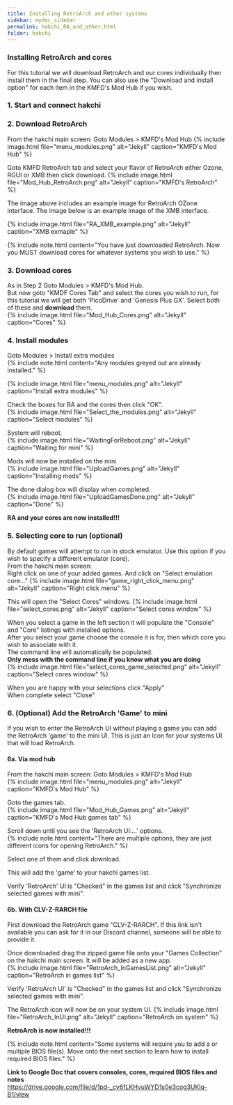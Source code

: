 ```yaml
---
title: Installing RetroArch and other systems
sidebar: mydoc_sidebar
permalink: hakchi_RA_and_other.html
folder: hakchi
---
```


### Installing RetroArch and cores
For this tutorial we will download RetroArch and our cores individually then install them in the final step.  You can also use the "Download and install option" for each item in the KMFD's Mod Hub if you wish.  

### 1. Start and connect hakchi

### 2. Download RetroArch
From the hakchi main screen:
Goto Modules > KMFD's Mod Hub
{% include image.html file="menu_modules.png"  alt="Jekyll" caption="KMFD's Mod Hub" %}

Goto KMFD RetroArch tab and select your flavor of RetroArch either Ozone, RGUI or XMB then click download.
{% include image.html file="Mod_Hub_RetroArch.png"  alt="Jekyll" caption="KMFD's RetroArch" %}

The image above includes an example image for RetroArch OZone interface.  The image below is an example image of the XMB interface.  

{% include image.html file="RA_XMB_example.png"  alt="Jekyll" caption="XMB exmaple" %}

{% include note.html content="You have just downloaded RetroArch.  Now you MUST download cores for whatever systems you wish to use." %}


### 3. Download cores
As in Step 2 Goto Modules > KMFD's Mod Hub.  
But now goto "KMDF Cores Tab" and select the cores you wish to run, for this tutorial we will get both 'PicoDrive' and 'Genesis Plus GX'.  Select both of these and **download** them.  
{% include image.html file="Mod_Hub_Cores.png"  alt="Jekyll" caption="Cores" %}

### 4. Install modules  
Goto Modules > Install extra modules  
{% include note.html content="Any modules greyed out are already installed." %}  

{% include image.html file="menu_modules.png"  alt="Jekyll" caption="Install extra modules" %}  

Check the boxes for RA and the cores then click "OK".  
{% include image.html file="Select_the_modules.png"  alt="Jekyll" caption="Select modules" %}  

System will reboot.  
{% include image.html file="WaitingForReboot.png"  alt="Jekyll" caption="Waiting for mini" %}  

Mods will now be installed on the mini  
{% include image.html file="UploadGames.png"  alt="Jekyll" caption="Installing mods" %}   

The done dialog box will display when completed.  
{% include image.html file="UploadGamesDone.png"  alt="Jekyll" caption="Done" %}  

**RA and your cores are now installed!!!**  


### 5. Selecting core to run (optional)  
By default games will attempt to run in stock emulator.  Use this option if you wish to specify a different emulator (core).  
From the hakchi main screen:  
Right click on one of your added games. And click on "Select emulation core..."
{% include image.html file="game_right_click_menu.png"  alt="Jekyll" caption="Right click menu" %}  

This will open the "Select Cores" windows.
{% include image.html file="select_cores.png"  alt="Jekyll" caption="Select cores window" %}

When you select a game in the left section it will populate the "Console" and "Core" listings with installed options.  
After you select your game choose the console it is for, then which core you wish to associate with it.  
The command line will automatically be populated.  
**Only mess with the command line if you know what you are doing**  
{% include image.html file="select_cores_game_selected.png"  alt="Jekyll" caption="Select cores window" %}

When you are happy with your selections click "Apply"  
When complete select "Close"  

### 6. (Optional) Add the RetroArch 'Game' to mini
If you wish to enter the RetroArch UI without playing a game you can add the RetroArch 'game' to the mini UI.  This is just an Icon for your systems UI that will load RetroArch.  

#### 6a. Via mod hub
From the hakchi main screen:
Goto Modules > KMFD's Mod Hub  
{% include image.html file="menu_modules.png"  alt="Jekyll" caption="KMFD's Mod Hub" %}  

Goto the games tab.  
{% include image.html file="Mod_Hub_Games.png"  alt="Jekyll" caption="KMFD's Mod Hub games tab" %}  

Scroll down until you see the 'RetroArch UI:...' options.  
{% include note.html content="There are multiple options, they are just different icons for opening RetroArch." %}  

Select one of them and click download.  

This will add the 'game' to your hakchi games list.  

Verify 'RetroArch' UI is "Checked" in the games list and click "Synchronize selected games with mini".

#### 6b. With CLV-Z-RARCH file
First download the RetroArch game "CLV-Z-RARCH".  If this link isn't available you can ask for it in our Discord channel, someone will be able to provide it.  

Once downloaded drag the zipped game file onto your "Games Collection" on the hakchi main screen.  It will be added as a new app.  
{% include image.html file="RetroArch_InGamesList.png"  alt="Jekyll" caption="RetroArch in games list" %}  

Verify 'RetroArch UI' is "Checked" in the games list and click "Synchronize selected games with mini".  

The RetroArch icon will now be on your system UI.
{% include image.html file="RetroArch_InUI.png"  alt="Jekyll" caption="RetroArch on system" %}  

**RetroArch is now installed!!!**

{% include note.html content="Some systems will require you to add a or multiple BIOS file(s).  Move onto the next section to learn how to install required BIOS files." %}

**Link to Google Doc that covers consoles, cores, required BIOS files and notes**  
<https://drive.google.com/file/d/1pd-_cy6fLKHvuWYD1s0e3cog3UKlq-B1/view>
